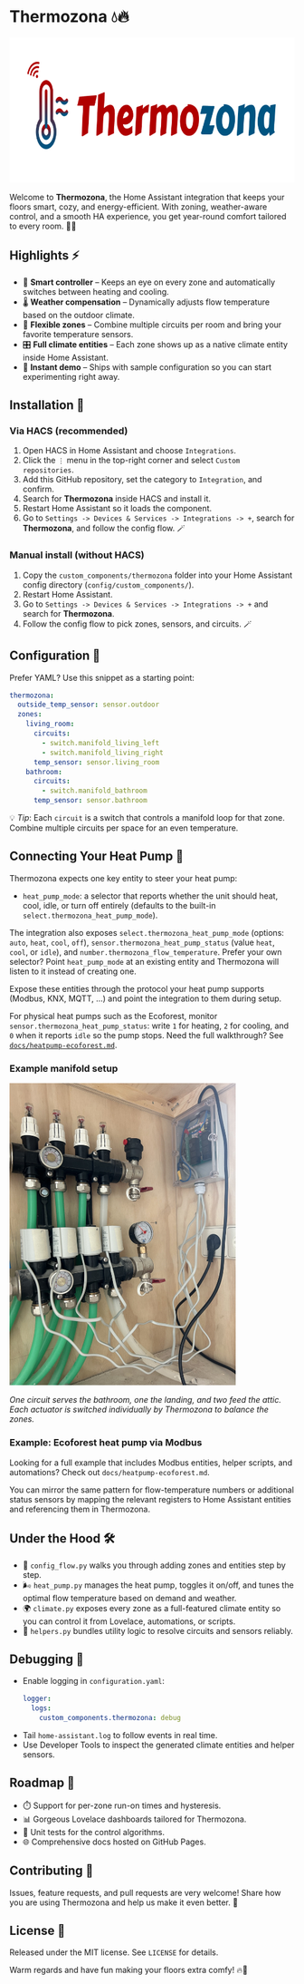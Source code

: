 # Thermozona 💧🔥

<p align="center">
  <img src="assets/logo@2x.png" alt="Thermozona logo" height="256" />
</p>

Welcome to **Thermozona**, the Home Assistant integration that keeps your floors smart, cozy, and energy-efficient. With zoning, weather-aware control, and a smooth HA experience, you get year-round comfort tailored to every room. 🏡✨

## Highlights ⚡
- 🧠 **Smart controller** – Keeps an eye on every zone and automatically switches between heating and cooling.
- 🌡️ **Weather compensation** – Dynamically adjusts flow temperature based on the outdoor climate.
- 🧩 **Flexible zones** – Combine multiple circuits per room and bring your favorite temperature sensors.
- 🎛️ **Full climate entities** – Each zone shows up as a native climate entity inside Home Assistant.
- 🚀 **Instant demo** – Ships with sample configuration so you can start experimenting right away.

## Installation 🚧

### Via HACS (recommended)
1. Open HACS in Home Assistant and choose `Integrations`.
2. Click the `⋮` menu in the top-right corner and select `Custom repositories`.
3. Add this GitHub repository, set the category to `Integration`, and confirm.
4. Search for **Thermozona** inside HACS and install it.
5. Restart Home Assistant so it loads the component.
6. Go to `Settings -> Devices & Services -> Integrations -> +`, search for **Thermozona**, and follow the config flow. 🪄

### Manual install (without HACS)
1. Copy the `custom_components/thermozona` folder into your Home Assistant config directory (`config/custom_components/`).
2. Restart Home Assistant.
3. Go to `Settings -> Devices & Services -> Integrations -> +` and search for **Thermozona**.
4. Follow the config flow to pick zones, sensors, and circuits. 🪄

## Configuration 🔧
Prefer YAML? Use this snippet as a starting point:

```yaml
thermozona:
  outside_temp_sensor: sensor.outdoor
  zones:
    living_room:
      circuits:
        - switch.manifold_living_left
        - switch.manifold_living_right
      temp_sensor: sensor.living_room
    bathroom:
      circuits:
        - switch.manifold_bathroom
      temp_sensor: sensor.bathroom
```
💡 *Tip*: Each `circuit` is a switch that controls a manifold loop for that zone. Combine multiple circuits per space for an even temperature.

## Connecting Your Heat Pump 🔌
Thermozona expects one key entity to steer your heat pump:
- `heat_pump_mode`: a selector that reports whether the unit should heat, cool, idle, or turn off entirely (defaults to the built-in `select.thermozona_heat_pump_mode`).

The integration also exposes `select.thermozona_heat_pump_mode` (options: `auto`, `heat`, `cool`, `off`), `sensor.thermozona_heat_pump_status` (value `heat`, `cool`, or `idle`), and `number.thermozona_flow_temperature`. Prefer your own selector? Point `heat_pump_mode` at an existing entity and Thermozona will listen to it instead of creating one.

Expose these entities through the protocol your heat pump supports (Modbus, KNX, MQTT, …) and point the integration to them during setup.

For physical heat pumps such as the Ecoforest, monitor `sensor.thermozona_heat_pump_status`: write `1` for heating, `2` for cooling, and `0` when it reports `idle` so the pump stops. Need the full walkthrough? See [`docs/heatpump-ecoforest.md`](docs/heatpump-ecoforest.md).

### Example manifold setup

<img src="docs/images/image-relais.jpg" alt="Underfloor heating manifold with four actuators" width="400" />

*One circuit serves the bathroom, one the landing, and two feed the attic. Each actuator is switched individually by Thermozona to balance the zones.*

### Example: Ecoforest heat pump via Modbus
Looking for a full example that includes Modbus entities, helper scripts, and automations? Check out `docs/heatpump-ecoforest.md`.

You can mirror the same pattern for flow-temperature numbers or additional status sensors by mapping the relevant registers to Home Assistant entities and referencing them in Thermozona.

## Under the Hood 🛠️
- 🔄 `config_flow.py` walks you through adding zones and entities step by step.
- 🌬️ `heat_pump.py` manages the heat pump, toggles it on/off, and tunes the optimal flow temperature based on demand and weather.
- 🌍 `climate.py` exposes every zone as a full-featured climate entity so you can control it from Lovelace, automations, or scripts.
- 🧰 `helpers.py` bundles utility logic to resolve circuits and sensors reliably.

## Debugging 🔎
- Enable logging in `configuration.yaml`:
  ```yaml
  logger:
    logs:
      custom_components.thermozona: debug
  ```
- Tail `home-assistant.log` to follow events in real time.
- Use Developer Tools to inspect the generated climate entities and helper sensors.

## Roadmap 🧭
- ⏱️ Support for per-zone run-on times and hysteresis.
- 📊 Gorgeous Lovelace dashboards tailored for Thermozona.
- 🧪 Unit tests for the control algorithms.
- 🌐 Comprehensive docs hosted on GitHub Pages.

## Contributing 🙌
Issues, feature requests, and pull requests are very welcome! Share how you are using Thermozona and help us make it even better. 🤗

## License 📄
Released under the MIT license. See `LICENSE` for details.

Warm regards and have fun making your floors extra comfy! 🔥🧦
